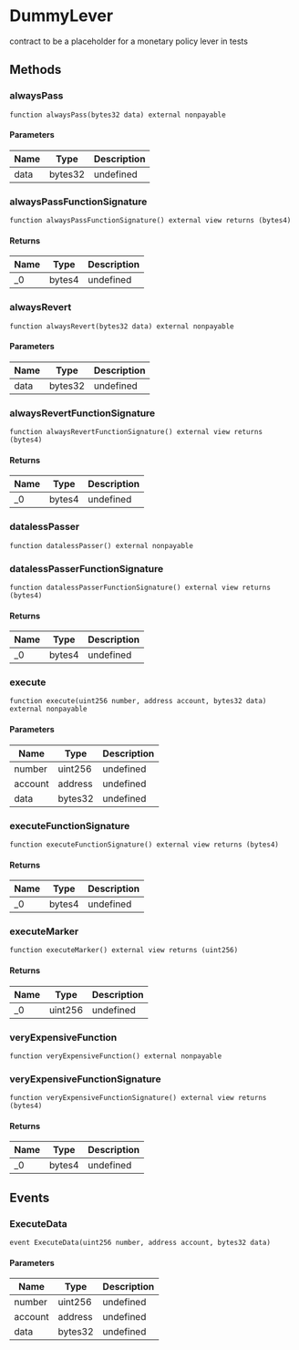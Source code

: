 # DummyLever





contract to be a placeholder for a monetary policy lever in tests



## Methods

### alwaysPass

```solidity
function alwaysPass(bytes32 data) external nonpayable
```





#### Parameters

| Name | Type | Description |
|---|---|---|
| data | bytes32 | undefined |

### alwaysPassFunctionSignature

```solidity
function alwaysPassFunctionSignature() external view returns (bytes4)
```






#### Returns

| Name | Type | Description |
|---|---|---|
| _0 | bytes4 | undefined |

### alwaysRevert

```solidity
function alwaysRevert(bytes32 data) external nonpayable
```





#### Parameters

| Name | Type | Description |
|---|---|---|
| data | bytes32 | undefined |

### alwaysRevertFunctionSignature

```solidity
function alwaysRevertFunctionSignature() external view returns (bytes4)
```






#### Returns

| Name | Type | Description |
|---|---|---|
| _0 | bytes4 | undefined |

### datalessPasser

```solidity
function datalessPasser() external nonpayable
```






### datalessPasserFunctionSignature

```solidity
function datalessPasserFunctionSignature() external view returns (bytes4)
```






#### Returns

| Name | Type | Description |
|---|---|---|
| _0 | bytes4 | undefined |

### execute

```solidity
function execute(uint256 number, address account, bytes32 data) external nonpayable
```





#### Parameters

| Name | Type | Description |
|---|---|---|
| number | uint256 | undefined |
| account | address | undefined |
| data | bytes32 | undefined |

### executeFunctionSignature

```solidity
function executeFunctionSignature() external view returns (bytes4)
```






#### Returns

| Name | Type | Description |
|---|---|---|
| _0 | bytes4 | undefined |

### executeMarker

```solidity
function executeMarker() external view returns (uint256)
```






#### Returns

| Name | Type | Description |
|---|---|---|
| _0 | uint256 | undefined |

### veryExpensiveFunction

```solidity
function veryExpensiveFunction() external nonpayable
```






### veryExpensiveFunctionSignature

```solidity
function veryExpensiveFunctionSignature() external view returns (bytes4)
```






#### Returns

| Name | Type | Description |
|---|---|---|
| _0 | bytes4 | undefined |



## Events

### ExecuteData

```solidity
event ExecuteData(uint256 number, address account, bytes32 data)
```





#### Parameters

| Name | Type | Description |
|---|---|---|
| number  | uint256 | undefined |
| account  | address | undefined |
| data  | bytes32 | undefined |



